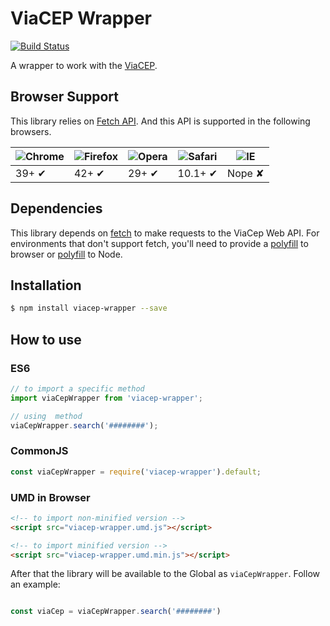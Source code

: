 # ViaCEP Wrapper

[![Build Status](https://travis-ci.org/cicero-reis/viacep-wrapper.svg?branch=master)](https://travis-ci.org/cicero-reis/viacep-wrapper)

A wrapper to work with the [ViaCEP](https://viacep.com.br/).

## Browser Support

This library relies on [Fetch API](https://fetch.spec.whatwg.org/). And this API is supported in the following browsers.

![Chrome](https://cloud.githubusercontent.com/assets/398893/3528328/23bc7bc4-078e-11e4-8752-ba2809bf5cce.png) | ![Firefox](https://cloud.githubusercontent.com/assets/398893/3528329/26283ab0-078e-11e4-84d4-db2cf1009953.png) | ![Opera](https://cloud.githubusercontent.com/assets/398893/3528330/27ec9fa8-078e-11e4-95cb-709fd11dac16.png) | ![Safari](https://cloud.githubusercontent.com/assets/398893/3528331/29df8618-078e-11e4-8e3e-ed8ac738693f.png) | ![IE](https://cloud.githubusercontent.com/assets/398893/3528325/20373e76-078e-11e4-8e3a-1cb86cf506f0.png) |
--- | --- | --- | --- | --- |
39+ ✔ | 42+ ✔ | 29+ ✔ | 10.1+ ✔ | Nope ✘ |

## Dependencies

This library depends on [fetch](https://fetch.spec.whatwg.org/) to make requests to the ViaCep Web API. For environments that don't support fetch, you'll need to provide a [polyfill](https://github.com/github/fetch) to browser or [polyfill](https://github.com/bitinn/node-fetch) to Node.

## Installation

```sh
$ npm install viacep-wrapper --save
```

## How to use

### ES6

```js
// to import a specific method
import viaCepWrapper from 'viacep-wrapper';

// using  method
viaCepWrapper.search('########');
```
### CommonJS

```js
const viaCepWrapper = require('viacep-wrapper').default;
```

### UMD in Browser

```html
<!-- to import non-minified version -->
<script src="viacep-wrapper.umd.js"></script>

<!-- to import minified version -->
<script src="viacep-wrapper.umd.min.js"></script>
```

After that the library will be available to the Global as `viaCepWrapper`. Follow an example:

```js

const viaCep = viaCepWrapper.search('########')

```
